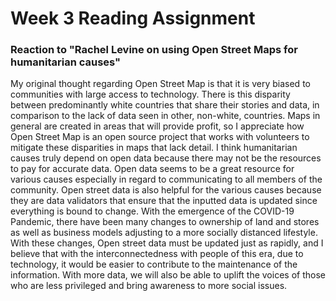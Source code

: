 # Week 3 Reading Assignment
### Reaction to "Rachel Levine on using Open Street Maps for humanitarian causes"

My original thought regarding Open Street Map is that it is very biased to communities with large access to technology. There is this disparity between predominantly white countries that share their stories and data, in comparison to the lack of data seen in other, non-white, countries. Maps in general are created in areas that will provide profit, so I appreciate how Open Street Map is an open source project that works with volunteers to mitigate these disparities in maps that lack detail. I think humanitarian causes truly depend on open data because there may not be the resources to pay for accurate data. Open data seems to be a great resource for various causes especially in regard to communicating to all members of the community. Open street data is also helpful for the various causes because they are data validators that ensure that the inputted data is updated since everything is bound to change. With the emergence of the COVID-19 Pandemic, there have been many changes to ownership of land and stores as well as business models adjusting to a more socially distanced lifestyle. With these changes, Open street data must be updated just as rapidly, and I believe that with the interconnectedness with people of this era, due to technology, it would be easier to contribute to the maintenance of the information. With more data, we will also be able to uplift the voices of those who are less privileged and bring awareness to more social issues.
